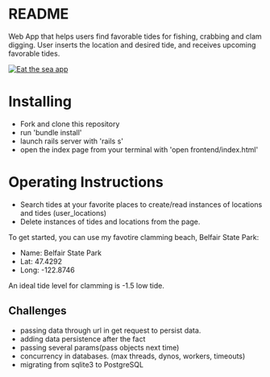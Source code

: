 # README

Web App that helps users find favorable tides for fishing, crabbing and clam digging. User inserts the location and desired tide, and receives upcoming favorable tides. 


[![Eat the sea app](http://img.youtube.com/vi/lyN_JWtu3pI/0.jpg)](http://www.youtube.com/watch?v=lyN_JWtu3pI "Eat the Sea App")

# Installing

- Fork and clone this repository
- run 'bundle install'
- launch rails server with 'rails s'
- open the index page from your terminal with 'open frontend/index.html'

# Operating Instructions 

- Search tides at your favorite places to create/read instances of locations and tides (user_locations)
- Delete instances of tides and locations from the page.

To get started, you can use my favotire clamming beach, Belfair State Park:

- Name: Belfair State Park
- Lat: 47.4292
- Long: -122.8746

An ideal tide level for clamming is -1.5 low tide.



## Challenges

- passing data through url in get request to persist data.
- adding data persistence after the fact
- passing several params(pass objects next time)
- concurrency in databases. (max threads, dynos, workers, timeouts)
- migrating from sqlite3 to PostgreSQL